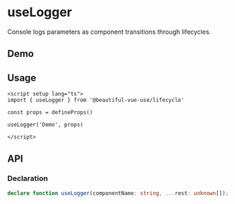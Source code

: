 # useLogger

Console logs parameters as component transitions through lifecycles.

## Demo

## Usage

```vue
<script setup lang="ts">
import { useLogger } from '@beautiful-vue-use/lifecycle'

const props = defineProps()

useLogger('Demo', props)

</script>

```

## API

### Declaration

```ts
declare function useLogger(componentName: string, ...rest: unknown[]);

```
